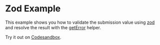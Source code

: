 # Zod Example

This example shows you how to validate the submission value using [zod](https://github.com/colinhacks/zod) and resolve the result with the [getError](/packages/conform-zod/README.md#geterror) helper.

<!-- sandbox src="/docs/examples/zod" -->

Try it out on [Codesandbox](https://codesandbox.io/s/github/edmundhung/conform/tree/main/docs/examples/zod).

<!-- /sandbox -->
